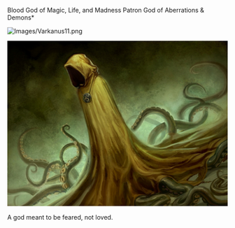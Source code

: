 Blood God of Magic, Life, and Madness
Patron God of Aberrations & Demons* 

![Images/Varkanus11.png](/Images/Varkanus11.png)

![Images/Varkanus1.jpg](/Images/Varkanus1.jpg)

A god meant to be feared, not loved. 
